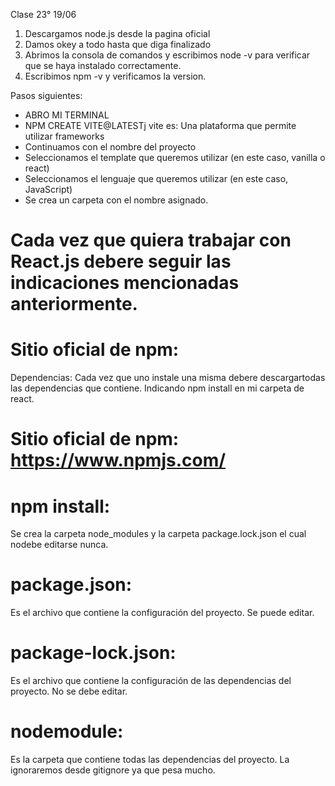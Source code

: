  Clase 23° 19/06

1) Descargamos node.js desde la pagina oficial
2) Damos okey a todo hasta que diga finalizado
3) Abrimos la consola de comandos y escribimos node -v para verificar que se haya instalado correctamente.
4) Escribimos npm -v y verificamos la version.


Pasos siguientes:
- ABRO MI TERMINAL
- NPM CREATE VITE@LATESTj vite es: Una plataforma que permite utilizar frameworks
- Continuamos con el nombre del proyecto
- Seleccionamos el template que queremos utilizar (en este caso, vanilla o react)
- Seleccionamos el lenguaje que queremos utilizar (en este caso, JavaScript)
- Se crea un carpeta con el nombre asignado.

# Cada vez que quiera trabajar con React.js debere seguir las indicaciones mencionadas anteriormente.

# Sitio oficial de npm:
Dependencias: Cada vez que uno instale una misma debere descargartodas las dependencias que contiene. Indicando npm install en mi carpeta de react.
# Sitio oficial de npm: https://www.npmjs.com/

# npm install: 
Se crea la carpeta node_modules y la carpeta package.lock.json el cual nodebe editarse nunca.
# package.json:
 Es el archivo que contiene la configuración del proyecto. Se puede editar.
# package-lock.json: 
Es el archivo que contiene la configuración de las dependencias del proyecto. No se debe editar.

# nodemodule:
Es la carpeta que contiene todas las dependencias del proyecto.
La ignoraremos desde gitignore ya que pesa mucho.